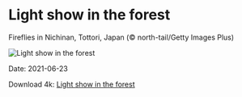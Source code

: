 # Light show in the forest

Fireflies in Nichinan, Tottori, Japan (© north-tail/Getty Images Plus)

![Light show in the forest](https://bing.com/th?id=OHR.Nichinan_EN-US5055695100_UHD.jpg&rf=LaDigue_UHD.jpg&pid=hp&w=1024&h=576)

Date: 2021-06-23

Download 4k: [Light show in the forest](https://bing.com/th?id=OHR.Nichinan_EN-US5055695100_UHD.jpg&rf=LaDigue_UHD.jpg&pid=hp&w=3840&h=2160)

